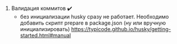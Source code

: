 1. Валидация коммитов :heavy_check_mark:
    - без инициализации husky сразу не работает. Необходимо добавить скрипт prepare в package.json (ну или вручную инициализировать)
    https://typicode.github.io/husky/getting-started.html#manual
